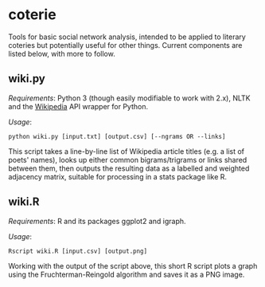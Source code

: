 # coterie

Tools for basic social network analysis, intended to be applied to literary coteries but potentially useful for other things. Current components are listed below, with more to follow.

## wiki.py

*Requirements*: Python 3 (though easily modifiable to work with 2.x), NLTK and the [Wikipedia](https://github.com/goldsmith/Wikipedia) API wrapper for Python.

*Usage*:

    python wiki.py [input.txt] [output.csv] [--ngrams OR --links]

This script takes a line-by-line list of Wikipedia article titles (e.g. a list of poets' names), looks up either common bigrams/trigrams or links shared between them, then outputs the resulting data as a labelled and weighted adjacency matrix, suitable for processing in a stats package like R.

## wiki.R

*Requirements*: R and its packages ggplot2 and igraph.

*Usage*:

    Rscript wiki.R [input.csv] [output.png]

Working with the output of the script above, this short R script plots a graph using the Fruchterman-Reingold algorithm and saves it as a PNG image.
